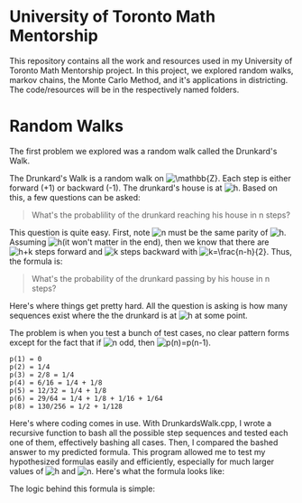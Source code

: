 # University of Toronto Math Mentorship
This repository contains all the work and resources used in my University of Toronto Math Mentorship project. In this project, we explored random walks, markov chains, the Monte Carlo Method, and it's applications in districting. The code/resources will be in the respectively named folders.

# Random Walks
The first problem we explored was a random walk called the Drunkard's Walk.

The Drunkard's Walk is a random walk on ![\mathbb{Z}](https://render.githubusercontent.com/render/math?math=%5Cmathbb%7BZ%7D). Each step is either forward (+1) or backward (-1). The drunkard's house is at ![h](https://render.githubusercontent.com/render/math?math=h). Based on this, a few questions can be asked:

> What's the probablility of the drunkard reaching his house in n steps?

This question is quite easy. First, note ![n](https://render.githubusercontent.com/render/math?math=n) must be the same parity of ![h](https://render.githubusercontent.com/render/math?math=h). Assuming ![h](https://render.githubusercontent.com/render/math?math=h)(it won't matter in the end), then we know that there are ![h+k](https://render.githubusercontent.com/render/math?math=h%2Bk) steps forward and ![k](https://render.githubusercontent.com/render/math?math=k) steps backward with ![k=\frac{n-h}{2}](https://render.githubusercontent.com/render/math?math=k%3D%5Cfrac%7Bn-h%7D%7B2%7D). Thus, the formula is:


> What's the probability of the drunkard passing by his house in n steps?

Here's where things get pretty hard. All the question is asking is how many sequences exist where the the drunkard is at ![h](https://render.githubusercontent.com/render/math?math=h) at some point.

The problem is when you test a bunch of test cases, no clear pattern forms except for the fact that if ![n](https://render.githubusercontent.com/render/math?math=n) odd, then ![p(n)=p(n-1)](https://render.githubusercontent.com/render/math?math=p(n)%3Dp(n-1)).
```
p(1) = 0
p(2) = 1/4
p(3) = 2/8 = 1/4
p(4) = 6/16 = 1/4 + 1/8
p(5) = 12/32 = 1/4 + 1/8
p(6) = 29/64 = 1/4 + 1/8 + 1/16 + 1/64
p(8) = 130/256 = 1/2 + 1/128
```
Here's where coding comes in use. With DrunkardsWalk.cpp, I wrote a recursive function to bash all the possible step sequences and tested each one of them, effectively bashing all cases. Then, I compared the bashed answer to my predicted formula.
This program allowed me to test my hypothesized formulas easily and efficiently, especially for much larger values of ![h](https://render.githubusercontent.com/render/math?math=h) and ![n](https://render.githubusercontent.com/render/math?math=n).
Here's what the formula looks like:


The logic behind this formula is simple:
